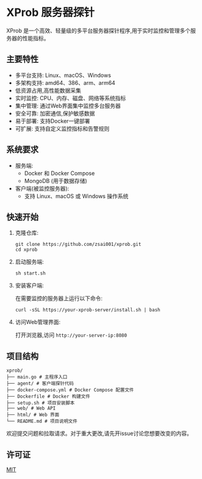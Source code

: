 
# XProb 服务器探针

XProb 是一个高效、轻量级的多平台服务器探针程序,用于实时监控和管理多个服务器的性能指标。

## 主要特性

- 多平台支持: Linux、macOS、Windows
- 多架构支持: amd64、386、arm、arm64
- 低资源占用,高性能数据采集
- 实时监控: CPU、内存、磁盘、网络等系统指标
- 集中管理: 通过Web界面集中监控多台服务器
- 安全可靠: 加密通信,保护敏感数据
- 易于部署: 支持Docker一键部署
- 可扩展: 支持自定义监控指标和告警规则

## 系统要求

- 服务端:
  - Docker 和 Docker Compose
  - MongoDB (用于数据存储)
- 客户端(被监控服务器):
  - 支持 Linux、macOS 或 Windows 操作系统

## 快速开始

1. 克隆仓库:

   ```
   git clone https://github.com/zsai001/xprob.git
   cd xprob
   ```

2. 启动服务端:

   ```
   sh start.sh
   ```

3. 安装客户端:
   
   在需要监控的服务器上运行以下命令:

   ```
   curl -sSL https://your-xprob-server/install.sh | bash
   ```

4. 访问Web管理界面:

   打开浏览器,访问 `http://your-server-ip:8080`

## 项目结构

```
xprob/
├── main.go # 主程序入口
├── agent/ # 客户端探针代码
├── docker-compose.yml # Docker Compose 配置文件
├── Dockerfile # Docker 构建文件
├── setup.sh # 项目安装脚本
├── web/ # Web API
├── html/ # Web 界面
└── README.md # 项目说明文件
```

欢迎提交问题和拉取请求。对于重大更改,请先开issue讨论您想要改变的内容。

## 许可证

[MIT](https://choosealicense.com/licenses/mit/)